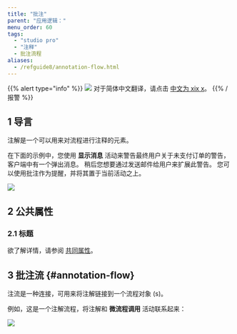 ```yaml
---
title: "批注"
parent: "应用逻辑："
menu_order: 60
tags:
  - "studio pro"
  - "注释"
  - 批注流程
aliases:
  - /refguide8/annotation-flow.html
---
```


{{% alert type="info" %}}
<img src="attachments/chinese-translation/china.png" style="display: inline-block; margin: 0" /> 对于简体中文翻译，请点击 [中文为 xix x](https://cdn.mendix.tencent-cloud.com/documentation/refguide8/annotation.pdf)。
{{% /报警 %}}

## 1 导言

注解是一个可以用来对流程进行注释的元素。

在下面的示例中，您使用 **显示消息** 活动来警告最终用户关于未支付订单的警告，客户端中有一个弹出消息。 稍后您想要通过发送邮件给用户来扩展此警告。 您可以使用批注作为提醒，并将其置于当前活动之上。

![](attachments/anotation/anotation.png)

## 2 公共属性

### 2.1 标题

欲了解详情，请参阅 [共同属性](microflow-element-common-properties)。

## 3 批注流 {#annotation-flow}

注流是一种连接，可用来将注解链接到一个流程对象 (s)。

例如，这是一个注解流程，将注解和 **微流程调用** 活动联系起来：

![](attachments/anotation/anotation-flow.png)